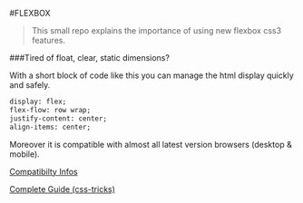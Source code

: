 #FLEXBOX

>This small repo explains the importance of using new flexbox css3 features.

###Tired of float, clear, static dimensions?

With a short block of code like this you can manage the html display quickly and safely.

```html
display: flex;
flex-flow: row wrap;
justify-content: center;
align-items: center;
```

Moreover it is compatible with almost all latest version browsers (desktop & mobile).

[Compatibilty Infos](https://developer.mozilla.org/en-US/docs/Web/CSS/CSS_Flexible_Box_Layout/Using_CSS_flexible_boxes#Browser_compatibility)


[Complete Guide (css-tricks)](https://css-tricks.com/snippets/css/a-guide-to-flexbox)
